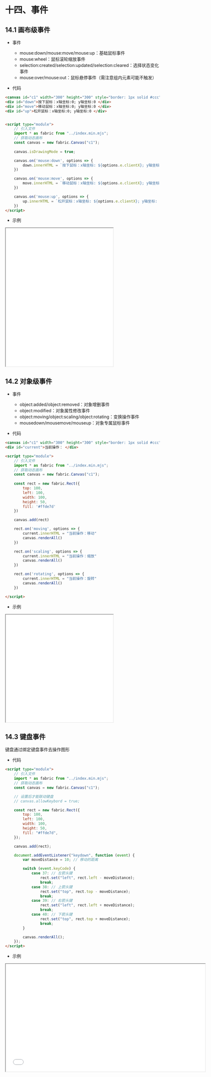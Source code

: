# 十四、事件


## 1‌4.1 画布级事件‌

- 事件
    - mouse:down/mouse:move/mouse:up：基础鼠标事件
    - mouse:wheel：鼠标滚轮缩放事件
    - selection:created/selection:updated/selection:cleared：选择状态变化事件
    - mouse:over/mouse:out：鼠标悬停事件（需注意组内元素可能不触发）

- 代码

```html
<canvas id="c1" width="300" height="300" style="border: 1px solid #ccc"></canvas>
<div id="down">按下鼠标：x轴坐标:0; y轴坐标:0 </div>
<div id="move">移动鼠标：x轴坐标:0; y轴坐标:0 </div>
<div id="up">松开鼠标：x轴坐标:0; y轴坐标:0 </div>


<script type="module">
    // 引入文件
    import * as fabric from "../index.min.mjs";
    // 获取动态画布
    const canvas = new fabric.Canvas("c1");
    
    canvas.isDrawingMode = true;

    canvas.on('mouse:down', options => {
        down.innerHTML = `按下鼠标：x轴坐标: ${options.e.clientX}; y轴坐标: ${options.e.clientY}`
    })

    canvas.on('mouse:move', options => {
        move.innerHTML = `移动鼠标：x轴坐标: ${options.e.clientX}; y轴坐标: ${options.e.clientY}`
    })

    canvas.on('mouse:up', options => {
        up.innerHTML = `松开鼠标：x轴坐标: ${options.e.clientX}; y轴坐标: ${options.e.clientY}`
    })
</script>
```

- 示例

<iframe src="/note-front/animation/fabric/html/79.html" width="350" height="450"></iframe>

## 14.2 对象级事件‌

- 事件
    - object:added/object:removed：对象增删事件
    - object:modified：对象属性修改事件
    - object:moving/object:scaling/object:rotating：变换操作事件
    - mousedown/mousemove/mouseup：对象专属鼠标事件

- 代码

```html
<canvas id="c1" width="300" height="300" style="border: 1px solid #ccc"></canvas>
<div id="current">当前操作： </div>

<script type="module">
    // 引入文件
    import * as fabric from "../index.min.mjs";
    // 获取动态画布
    const canvas = new fabric.Canvas("c1");
    
    const rect = new fabric.Rect({
        top: 100,
        left: 100,
        width: 100,
        height: 50,
        fill: '#ffde7d'
    })

    canvas.add(rect)

    rect.on('moving', options => {
        current.innerHTML = "当前操作：移动"
        canvas.renderAll()
    })

    rect.on('scaling', options => {
        current.innerHTML = "当前操作：缩放"
        canvas.renderAll()
    })

    rect.on('rotating', options => {
        current.innerHTML = "当前操作：旋转"
        canvas.renderAll()
    })

</script>
```

- 示例

<iframe src="/note-front/animation/fabric/html/80.html" width="350" height="350"></iframe>


## 14.3 键盘事件

键盘通过绑定键盘事件去操作图形


- 代码

```html
<script type="module">
    // 引入文件
    import * as fabric from "../index.min.mjs";
    // 获取动态画布
    const canvas = new fabric.Canvas("c1");

    // 设置后才能联动键盘
    // canvas.allowKeybord = true;

    const rect = new fabric.Rect({
        top: 100,
        left: 100,
        width: 100,
        height: 50,
        fill: "#ffde7d",
    });

    canvas.add(rect);

    document.addEventListener("keydown", function (event) {
        var moveDistance = 10; // 移动的距离

        switch (event.keyCode) {
            case 37: // 左箭头键
                rect.set("left", rect.left - moveDistance);
                break;
            case 38: // 上箭头键
                rect.set("top", rect.top - moveDistance);
                break;
            case 39: // 右箭头键
                rect.set("left", rect.left + moveDistance);
                break;
            case 40: // 下箭头键
                rect.set("top", rect.top + moveDistance);
                break;
        }

        canvas.renderAll();
    });
</script>
```

- 示例

<iframe src="/note-front/animation/fabric/html/81.html" width="650" height="350"></iframe>
